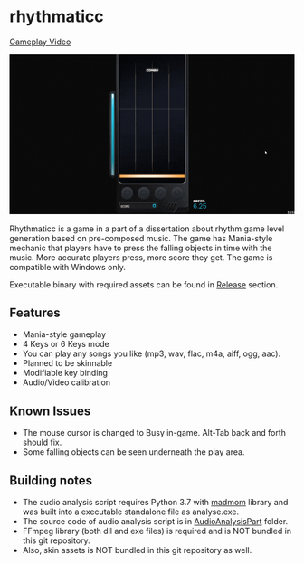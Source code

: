 # rhythmaticc
[Gameplay Video](https://youtu.be/qkNYwfYdk5Y)

![Game GIF](Images/thumbnail.gif)

Rhythmaticc is a game in a part of a dissertation about rhythm game level generation based on pre-composed music. The game has Mania-style mechanic that players have to press the falling objects in time with the music. More accurate players press, more score they get. The game is compatible with Windows only.

Executable binary with required assets can be found in [Release](../../releases) section.

## Features
- Mania-style gameplay
- 4 Keys or 6 Keys mode
- You can play any songs you like (mp3, wav, flac, m4a, aiff, ogg, aac).
- Planned to be skinnable
- Modifiable key binding
- Audio/Video calibration

## Known Issues
- The mouse cursor is changed to Busy in-game. Alt-Tab back and forth should fix.
- Some falling objects can be seen underneath the play area.

## Building notes
- The audio analysis script requires Python 3.7 with [madmom](https://github.com/CPJKU/madmom) library and was built into a executable standalone file as analyse.exe.
- The source code of audio analysis script is in [AudioAnalysisPart](/AudioAnalysisPart) folder.
- FFmpeg library (both dll and exe files) is required and is NOT bundled in this git repository.
- Also, skin assets is NOT bundled in this git repository as well.
